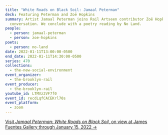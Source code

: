 ```yaml
---
title: "White Roads on Black Soil: Jamaal Peterman"
deck: Featuring Peterman and Zoë Hopkins
summary: Artist Jamaal Peterman joins Rail Artseen contributor Zoë Hopkins for a
  conversation. We conclude with a poetry reading by No Land.
people:
  - person: jamaal-peterman
  - person: zoe-hopkins
poets:
  - person: no-land
date: 2022-01-11T13:00:00-0500
end_date: 2022-01-11T14:30:00-0500
series: 470
collections:
  - the-new-social-environment
event_organizer:
  - the-brooklyn-rail
event_producer:
  - the-brooklyn-rail
youtube_id: LTMVz2VF7f0
event_id: recdLqfCACEKrl70s
event_platform:
  - zoom
---
```

[Visit *Jamaal Peterman: White Roads on Black Soil*, on view at James Fuentes Gallery through January 15, 2022 →](https://jamesfuentes.com/)